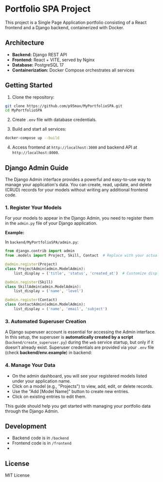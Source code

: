 # Portfolio SPA Project

This project is a Single Page Application portfolio consisting of a React frontend and a Django backend, containerized with Docker.

## Architecture

- **Backend:** Django REST API
- **Frontend:** React + VITE, served by Nginx
- **Database:** PostgreSQL 17
- **Containerization:** Docker Compose orchestrates all services


## Getting Started

1. Clone the repository:

```bash
git clone https://github.com/p95max/MyPortfolioSPA.git
cd MyPortfolioSPA
```

2. Create `.env` file with database credentials.

3. Build and start all services:

```bash
docker-compose up --build
```

4. Access frontend at `http://localhost:3000` and backend API at `http://localhost:8000`.


## Django Admin Guide

The Django Admin interface provides a powerful and easy-to-use way to manage your application's data. You can create, read, update, and delete (CRUD) records for your models without writing any additional frontend code.

### 1. Register Your Models

For your models to appear in the Django Admin, you need to register them in the `admin.py` file of your Django application.

**Example:**

In `backend/MyPortfolioSPA/admin.py`:

```python
from django.contrib import admin
from .models import Project, Skill, Contact  # Replace with your actual models

@admin.register(Project)
class ProjectAdmin(admin.ModelAdmin):
    list_display = ('title', 'status', 'created_at')  # Customize displayed fields

@admin.register(Skill)
class SkillAdmin(admin.ModelAdmin):
    list_display = ('name', 'level')

@admin.register(Contact)
class ContactAdmin(admin.ModelAdmin):
    list_display = ('name', 'email', 'subject')
```

### 3. Automated Superuser Creation

A Django superuser account is essential for accessing the Admin interface. In this setup, the superuser is **automatically created by a script** (`backend/create_superuser.py`) during the `web` service startup, but only if it doesn't already exist.
Superuser credentials are provided via your `.env` file (check **backend/env.example**) in backend:


### 4. Manage Your Data

- On the admin dashboard, you will see your registered models listed under your application name.
- Click on a model (e.g., "Projects") to view, add, edit, or delete records.
- Use the "Add [Model Name]" button to create new entries.
- Click on existing entries to edit them.

This guide should help you get started with managing your portfolio data through the Django Admin.

## Development

- Backend code is in `/backend`
- Frontend code is in `/frontend`
- 

## License

MIT License